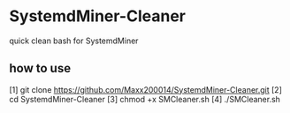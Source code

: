 # SystemdMiner-Cleaner
quick clean bash for SystemdMiner

## how to use
[1] git clone https://github.com/Maxx200014/SystemdMiner-Cleaner.git
[2] cd SystemdMiner-Cleaner
[3] chmod +x SMCleaner.sh
[4] ./SMCleaner.sh
